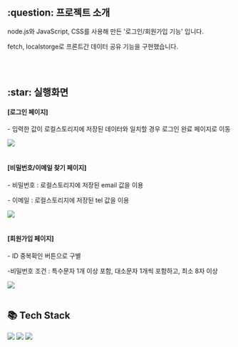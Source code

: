 <h2>:question: 프로젝트 소개</h2>
<p>node.js와 JavaScript, CSS를 사용해 만든 '로그인/회원가입 기능' 입니다.</p>
<p>fetch, localstorge로 프론트간 데이터 공유 기능을 구현했습니다.</p>
<br /><br />


<h2>:star: 실행화면</h2>
<h4>[로그인 페이지]</h4>
<p>- 입력한 값이 로컬스토리지에 저장된 데이터와 일치할 경우 로그인 완료 페이지로 이동</p>
<img src="https://github.com/user-attachments/assets/210e30f3-f72d-469c-aec3-cc018f8a666a">
<br /><br />

<h4>[비밀번호/이메일 찾기 페이지]</h4>
<p>- 비밀번호 : 로컬스토리지에 저장된 email 값을 이용</p>
<p>- 이메일 : 로컬스토리지에 저장된 tel 값을 이용</p>
<img src="https://github.com/user-attachments/assets/0da414fb-aff8-415a-bf92-deeebe28798e">
<br /><br />

<h4>[회원가입 페이지]</h4>
<p>- ID 중복확인 버튼으로 구별</p>
<p>-비밀번호 조건 : 특수문자 1개 이상 포함, 대소문자 1개씩 포함하고, 최소 8자 이상</p>
<img src="https://github.com/user-attachments/assets/7d92afe6-b928-4d11-bccd-c5acdfc7e027">
<br /><br />


<h2>📚 Tech Stack</h2>
<div>
  <img src="https://img.shields.io/badge/node.js-6DA55F?style=flat&logo=node.js&logoColor=white" />
  <img src="https://img.shields.io/badge/CSS3-1572B6?style=flat&logo=CSS3&logoColor=white" />
  <img src="https://img.shields.io/badge/JavaScript-F7DF1E?style=flat&logo=JavaScript&logoColor=white" />
</div>
